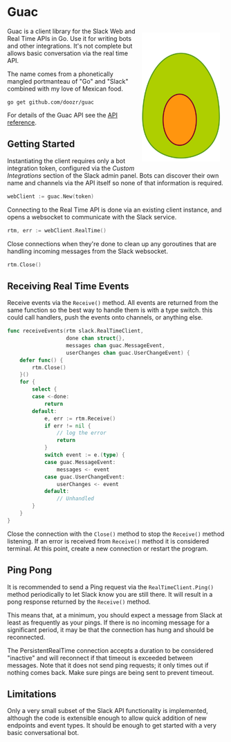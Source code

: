 # Guac

<img align="right" width="180" style="margin: 12px" src="./guac.svg" />
Guac is a client library for the Slack Web and Real Time APIs in Go. Use it for
writing bots and other integrations. It's not complete but allows basic
conversation via the real time API.

The name comes from a phonetically mangled portmanteau of "Go" and "Slack"
combined with my love of Mexican food.

```
go get github.com/doozr/guac
```

For details of the Guac API see the [API reference](APIREF.md).

## Getting Started

Instantiating the client requires only a bot integration token, configured via
the *Custom Integrations* section of the Slack admin panel. Bots can discover
their own name and channels via the API itself so none of that information is
required.

```go
webClient := guac.New(token)
```

Connecting to the Real Time API is done via an existing client instance, and
opens a websocket to communicate with the Slack service.

```go
rtm, err := webClient.RealTime()
```

Close connections when they're done to clean up any goroutines that are handling
incoming messages from the Slack websocket.

```go
rtm.Close()
```

## Receiving Real Time Events

Receive events via the `Receive()` method. All events are returned from the same
function so the best way to handle them is with a type switch. this could call
handlers, push the events onto channels, or anything else.

```go
func receiveEvents(rtm slack.RealTimeClient,
                   done chan struct{},
                   messages chan guac.MessageEvent,
                   userChanges chan guac.UserChangeEvent) {
    defer func() {
        rtm.Close()
    }()
    for {
        select {
        case <-done:
            return
        default:
            e, err := rtm.Receive()
            if err != nil {
                // log the error
                return
            }
            switch event := e.(type) {
            case guac.MessageEvent:
                messages <- event
            case guac.UserChangeEvent:
                userChanges <- event
            default:
                // Unhandled
        }
    }
}
```

Close the connection with the `Close()` method to stop the `Receive()` method
listening. If an error is received from `Receive()` method it is  considered
terminal. At this point, create a new connection or restart the program.

## Ping Pong

It is recommended to send a Ping request via the `RealTimeClient.Ping()` method
periodically to let Slack know you are still there. It will result in a pong
response returned by the `Receive()` method.

This means that, at a minimum, you should expect a message from Slack at least
as frequently as your pings. If there is no incoming message for a significant
period, it may be that the connection has hung and should be reconnected.

The PersistentRealTime connection accepts a duration to be considered "inactive"
and will reconnect if that timeout is exceeded between messages. Note that it
does not send ping requests; it only times out if nothing comes back. Make sure
pings are being sent to prevent timeout.

## Limitations

Only a very small subset of the Slack API functionality is implemented, although
the code is extensible enough to allow quick addition of new endpoints and event
types. It should be enough to get started with a very basic conversational bot.
